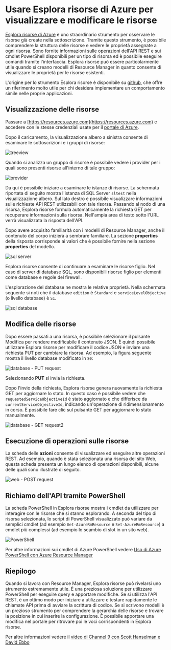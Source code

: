 <properties
   pageTitle="Esplora risorse di Azure | Microsoft Azure"
   description="Descrive Esplora risorse di Azure e come può essere usato per visualizzare e aggiornare le distribuzioni tramite Azure Resource Manager"
   services="azure-resource-manager"
   documentationCenter="na"
   authors="stuartleeks"
   manager="ankodu"
   editor=""/>

<tags
   ms.service="azure-resource-manager"
   ms.devlang="na"
   ms.topic="article"
   ms.tgt_pltfrm="na"
   ms.workload="na"
   ms.date="08/01/2016"
   ms.author="stuartle;tomfitz"/>

# Usare Esplora risorse di Azure per visualizzare e modificare le risorse
[Esplora risorse di Azure](https://resources.azure.com) è uno straordinario strumento per osservare le risorse già create nella sottoscrizione. Tramite questo strumento, è possibile comprendere la struttura delle risorse e vedere le proprietà assegnate a ogni risorsa. Sono fornite informazioni sulle operazioni dell'API REST e sui cmdlet PowerShell disponibili per un tipo di risorsa ed è possibile eseguire comandi tramite l'interfaccia. Esplora risorse può essere particolarmente utile quando si creano modelli di Resource Manager in quanto consente di visualizzare le proprietà per le risorse esistenti.

L'origine per lo strumento Esplora risorse è disponibile su [github](https://github.com/projectkudu/ARMExplorer), che offre un riferimento molto utile per chi desidera implementare un comportamento simile nelle proprie applicazioni.

## Visualizzazione delle risorse
Passare a [https://resources.azure.com](https://resources.azure.com) e accedere con le stesse credenziali usate per il [portale di Azure](https://portal.azure.com).

Dopo il caricamento, la visualizzazione albero a sinistra consente di esaminare le sottoscrizioni e i gruppi di risorse:

![treeview](./media/resource-manager-resource-explorer/are-01-treeview.png)

Quando si analizza un gruppo di risorse è possibile vedere i provider per i quali sono presenti risorse all'interno di tale gruppo:

![provider](./media/resource-manager-resource-explorer/are-02-treeview-providers.png)

Da qui è possibile iniziare a esaminare le istanze di risorse. La schermata riportata di seguito mostra l'istanza di SQL Server `sltest` nella visualizzazione albero. Sul lato destro è possibile visualizzare informazioni sulle richieste API REST utilizzabili con tale risorsa. Passando al nodo di una risorsa, Esplora risorse formula automaticamente la richiesta GET per recuperare informazioni sulla risorsa. Nell'ampia area di testo sotto l'URL verrà visualizzata la risposta dell'API.

Dopo avere acquisito familiarità con i modelli di Resource Manager, anche il contenuto del corpo inizierà a sembrare familiare. La sezione **properties** della risposta corrisponde ai valori che è possibile fornire nella sezione **properties** del modello.

![sql server](./media/resource-manager-resource-explorer/are-03-sqlserver-with-response.png)

Esplora risorse consente di continuare a esaminare le risorse figlio. Nel caso di server di database SQL, sono disponibili risorse figlio per elementi come database e regole del firewall.

L'esplorazione del database ne mostra le relative proprietà. Nella schermata seguente si noti che il database `edition` è `Standard` e `serviceLevelObjective` (o livello database) è `S1`.

![sql database](./media/resource-manager-resource-explorer/are-04-database-get.png)

## Modifica delle risorse

Dopo essere passati a una risorsa, è possibile selezionare il pulsante Modifica per rendere modificabile il contenuto JSON. È quindi possibile utilizzare Esplora risorse per modificare il codice JSON e inviare una richiesta PUT per cambiare la risorsa. Ad esempio, la figura seguente mostra il livello database modificato in `S0`:

![database - PUT request](./media/resource-manager-resource-explorer/are-05-database-put.png)

Selezionando **PUT** si invia la richiesta.

Dopo l'invio della richiesta, Esplora risorse genera nuovamente la richiesta GET per aggiornare lo stato. In questo caso è possibile vedere che `requestedServiceObjectiveId` è stato aggiornato e che differisce da `currentServiceObjectiveId`, indicando un'operazione di ridimensionamento in corso. È possibile fare clic sul pulsante GET per aggiornare lo stato manualmente.

![database - GET request2](./media/resource-manager-resource-explorer/are-06-database-get2.png)

## Esecuzione di operazioni sulle risorse

La scheda delle **azioni** consente di visualizzare ed eseguire altre operazioni REST. Ad esempio, quando è stata selezionata una risorsa del sito Web, questa scheda presenta un lungo elenco di operazioni disponibili, alcune delle quali sono illustrate di seguito.

![web - POST request](./media/resource-manager-resource-explorer/are-web-post.png)

## Richiamo dell'API tramite PowerShell
La scheda PowerShell in Esplora risorse mostra i cmdlet da utilizzare per interagire con le risorse che si stanno esplorando. A seconda del tipo di risorsa selezionata, lo script di PowerShell visualizzato può variare da semplici cmdlet (ad esempio `Get-AzureRmResource` e `Set-AzureRmResource`) a cmdlet più complessi (ad esempio lo scambio di slot in un sito web).

![PowerShell](./media/resource-manager-resource-explorer/are-07-powershell.png)

Per altre informazioni sui cmdlet di Azure PowerShell vedere [Uso di Azure PowerShell con Azure Resource Manager](powershell-azure-resource-manager.md)

## Riepilogo
Quando si lavora con Resource Manager, Esplora risorse può rivelarsi uno strumento estremamente utile. È una preziosa soluzione per utilizzare PowerShell per eseguire query e apportare modifiche. Se si utilizza l'API REST, è un ottimo modo per iniziare a utilizzare e testare rapidamente le chiamate API prima di avviare la scrittura di codice. Se si scrivono modelli è un prezioso strumento per comprendere la gerarchia delle risorse e trovare la posizione in cui inserire la configurazione. È possibile apportare una modifica nel portale per ritrovare poi le voci corrispondenti in Esplora risorse.

Per altre informazioni vedere il [video di Channel 9 con Scott Hanselman e David Ebbo](https://channel9.msdn.com/Shows/Azure-Friday/Azure-Resource-Manager-Explorer-with-David-Ebbo)

<!---HONumber=AcomDC_0803_2016-->